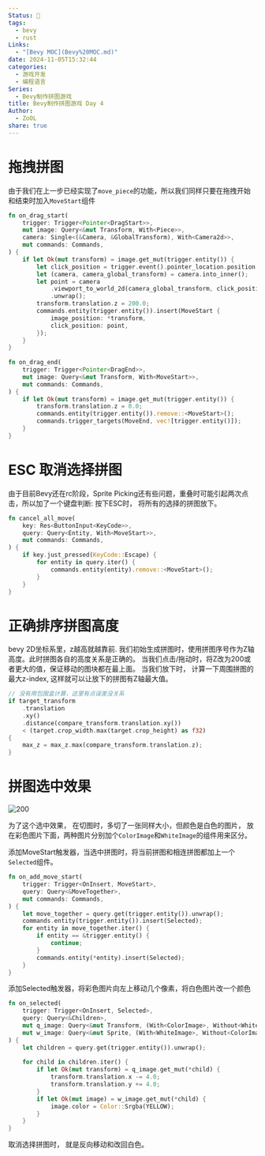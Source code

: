 ```yaml
---
Status: 🌲
tags:
  - bevy
  - rust
Links:
  - "[Bevy MOC](Bevy%20MOC.md)"
date: 2024-11-05T15:32:44
categories:
  - 游戏开发
  - 编程语言
Series:
  - Bevy制作拼图游戏
title: Bevy制作拼图游戏 Day 4
Author:
  - ZoOL
share: true
---
```

# 拖拽拼图
由于我们在上一步已经实现了`move_piece`的功能，所以我们同样只要在拖拽开始和结束时加入`MoveStart`组件
``` rust
fn on_drag_start(  
    trigger: Trigger<Pointer<DragStart>>,  
    mut image: Query<&mut Transform, With<Piece>>,  
    camera: Single<(&Camera, &GlobalTransform), With<Camera2d>>,  
    mut commands: Commands,  
) {  
    if let Ok(mut transform) = image.get_mut(trigger.entity()) {  
        let click_position = trigger.event().pointer_location.position;  
        let (camera, camera_global_transform) = camera.into_inner();  
        let point = camera  
            .viewport_to_world_2d(camera_global_transform, click_position)  
            .unwrap();  
        transform.translation.z = 200.0;  
        commands.entity(trigger.entity()).insert(MoveStart {  
            image_position: *transform,  
            click_position: point,  
        });  
    }  
}  
  
fn on_drag_end(  
    trigger: Trigger<Pointer<DragEnd>>,  
    mut image: Query<&mut Transform, With<MoveStart>>,  
    mut commands: Commands,  
) {  
    if let Ok(mut transform) = image.get_mut(trigger.entity()) {  
        transform.translation.z = 0.0;  
        commands.entity(trigger.entity()).remove::<MoveStart>();  
        commands.trigger_targets(MoveEnd, vec![trigger.entity()]);
    }  
}
```
# ESC 取消选择拼图
由于目前Bevy还在rc阶段，Sprite Picking还有些问题，重叠时可能引起两次点击，所以加了一个键盘判断: 按下ESC时， 将所有的选择的拼图放下。
``` rust
fn cancel_all_move(  
    key: Res<ButtonInput<KeyCode>>,  
    query: Query<Entity, With<MoveStart>>,  
    mut commands: Commands,  
) {  
    if key.just_pressed(KeyCode::Escape) {  
        for entity in query.iter() {  
            commands.entity(entity).remove::<MoveStart>();  
        }  
    }  
}
```
# 正确排序拼图高度
bevy 2D坐标系里，z越高就越靠前. 
我们初始生成拼图时，使用拼图序号作为Z轴高度。此时拼图各自的高度关系是正确的。
当我们点击/拖动时，将Z改为200或者更大的值，保证移动的图块都在最上面。
当我们放下时， 计算一下周围拼图的最大z-index, 这样就可以让放下的拼图有Z轴最大值。
``` rust
// 没有用包围盒计算，这里有点误差没关系
if target_transform  
    .translation  
    .xy()  
    .distance(compare_transform.translation.xy())  
    < (target.crop_width.max(target.crop_height) as f32)  
{  
    max_z = max_z.max(compare_transform.translation.z);  
}
```

# 拼图选中效果
![200](/posts/attachments/Pasted%20image%2020241105203947.png)

为了这个选中效果， 在切图时，多切了一张同样大小，但颜色是白色的图片， 放在彩色图片下面，两种图片分别加个`ColorImage`和`WhiteImage`的组件用来区分。

添加MoveStart触发器，当选中拼图时，将当前拼图和相连拼图都加上一个`Selected`组件。
``` rust
fn on_add_move_start(  
    trigger: Trigger<OnInsert, MoveStart>,  
    query: Query<&MoveTogether>,  
    mut commands: Commands,  
) {  
    let move_together = query.get(trigger.entity()).unwrap();  
    commands.entity(trigger.entity()).insert(Selected);  
    for entity in move_together.iter() {  
        if entity == &trigger.entity() {  
            continue;  
        }  
        commands.entity(*entity).insert(Selected);  
    }  
}
```

添加Selected触发器，将彩色图片向左上移动几个像素，将白色图片改一个颜色
``` rust
fn on_selected(  
    trigger: Trigger<OnInsert, Selected>,  
    query: Query<&Children>,  
    mut q_image: Query<&mut Transform, (With<ColorImage>, Without<WhiteImage>)>,  
    mut w_image: Query<&mut Sprite, (With<WhiteImage>, Without<ColorImage>)>,  
) {  
    let children = query.get(trigger.entity()).unwrap();  
  
    for child in children.iter() {  
        if let Ok(mut transform) = q_image.get_mut(*child) {  
            transform.translation.x -= 4.0;  
            transform.translation.y += 4.0;  
        }  
        if let Ok(mut image) = w_image.get_mut(*child) {  
            image.color = Color::Srgba(YELLOW);  
        }  
    }  
}
```
取消选择拼图时， 就是反向移动和改回白色。
